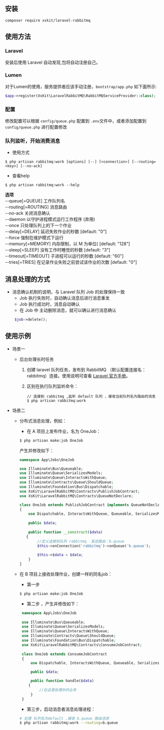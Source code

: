 ## 安装
```
composer require xskit/laravel-rabbitmq
```
## 使用方法
### Laravel
安装后使用 Laravel 自动发现,包将自动注册自己。

### Lumen
对于Lumen的使用，服务提供者应该手动注册，`bootstrap/app.php` 如下面所示:
```php
$app->register(XsKit\LaravelRabbitMQ\RabbitMQServiceProvider::class);
```

### 配置
修改配置可以根据 `config/queue.php` 配置到 `.env`文件中，或者添加配置到 `config/queue.php` 进行配置修改

### 队列监听，开始消费消息

- 使用方式
```
$ php artisan rabbitmq:work [options] [--] [<connection>] [--routing=<key>] [--no-ack]
```
- 查看help
```
$ php artisan rabbitmq:work --help
```
**选项**  
    --queue[=QUEUE]      工作队列名  
    --routing[=ROUTING]  消息路由  
    --no-ack             关闭消息确认  
    --daemon             以守护进程模式运行工作程序 (弃用)  
    --once               只处理队列上的下一个作业  
    --delay[=DELAY]      延迟失败作业的秒数 [default: "0"]  
    --force              强制在维护模式下运行  
    --memory[=MEMORY]    内存限制，以 M 为单位( [default: "128"]  
    --sleep[=SLEEP]     没有工作时睡觉的秒数 [default: "3"]  
    --timeout[=TIMEOUT]  子进程可以运行的秒数 [default: "60"]  
    --tries[=TRIES]      在记录作业失败之前尝试该作业的次数 [default: "0"]  


## 消息处理的方式
- 消息确认机制的说明，与 Laravel 队列 Job 的处理保持一致
    - Job 执行失败时，自动确认消息后进行消息重发
    - Job 执行成功时，消息自动确认
    - 在 Job 中 主动删除消息，就可以确认进行消息确认
    ```php
     $job->delete();
    ```
    
## 使用示例
- 场景一
    - 后台处理长时任务  
      
        1. 创建 laravel 队列任务，发布到 RabbitMQ （默认配置连接名：rabbitmq）连接。使用说明可查看 [Laravel 官方手册](https://laravel.com/docs/5.8/queues)。
           
        2. 区别在执行队列监听命令：
            ```
            // 连接到 rabbitmq ,监听 default 队列 ，接收当前队列名为路由的消息
            $ php artisan rabbitmq:work
            ```
    
- 场景二
    - 分布式消息处理，例如：
    
       - 在 A 项目上发布作业，名为 OneJob：
       ```bash
       $ php artisan make:job OneJob
       ```
       产生并修改如下：
      ```php
      namespace App\Jobs\OneJob
      
      use Illuminate\Bus\Queueable;
      use Illuminate\Queue\SerializesModels;
      use Illuminate\Queue\InteractsWithQueue;
      use Illuminate\Contracts\Queue\ShouldQueue;
      use Illuminate\Foundation\Bus\Dispatchable;
      use XsKit\LaravelRabbitMQ\Contracts\PublishJobContract;
      use XsKit\LaravelRabbitMQ\Contracts\QueueNotDeclare;
      
      class OneJob extends PublishJobContract implements QueueNotDeclare
      {
          use Dispatchable, InteractsWithQueue, Queueable, SerializesModels;
    
          public $data;
    
          public function __construct($data)
         {
              //定义连接到队列 rabbitmq  发送路由：b.queue
              $this->onConnection('rabbitmq')->onQueue('b.queue');
        
              $this->$data = $data;       
          }
      }
      ```
      
    - 在 B 项目上接收处理作业，创建一样的同名job：
      
        - 第一步 
        ```bash
        $ php artisan make:job OneJob
        ```
        - 第二步 ，产生并修改如下：
        ```php
         namespace App\Jobs\OneJob
         
         use Illuminate\Bus\Queueable;
         use Illuminate\Queue\SerializesModels;
         use Illuminate\Queue\InteractsWithQueue;
         use Illuminate\Contracts\Queue\ShouldQueue;
         use Illuminate\Foundation\Bus\Dispatchable;
         use XsKit\LaravelRabbitMQ\Contracts\ConsumeJobContract;
         
         class OneJob extends ConsumeJobContract
         {
             use Dispatchable, InteractsWithQueue, Queueable, SerializesModels;
        
             public $data;
        
             public function handle($data)
            {
                 //在这里处理你的业务           
             }
         }
        ```
        - 第三步，启动消息者消息处理进程：
        ```bash
        # 处理 队列名为default ,接收 b.queue 路由消息 
        $ php artisan rabbitmq:work --routing=b.queue
        ```